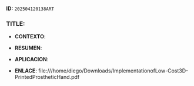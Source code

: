 **ID:** `202504120138ART`

### TITLE:

- **CONTEXTO**: 
    
- **RESUMEN**: 
    
- **APLICACION**: 

- **ENLACE**: file:///home/diego/Downloads/ImplementationofLow-Cost3D-PrintedProstheticHand.pdf